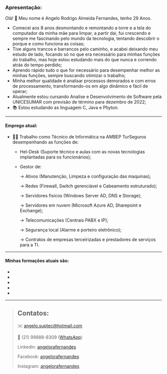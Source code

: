 ### Apresentação:
Olá! 👋 Meu nome é Angelo Rodrigo Almeida Fernandes, tenho 29 Anos.
- Comecei aos 8 anos desmontando e remontando a torre e a tela do computador da minha mãe para limpar, a partir dai, fui crescendo e sempre me fascinando pelo mundo da tecnologia, tentando descobrir o porque e como funciona as coisas;
- Tive alguns trancos e barrancos pelo caminho, e acabei deixando meu estudo de lado, focando só no que era necessário para minhas funções do trabalho, mas hoje estou estudando mais do que nunca e correndo atrás do tempo perdido;
- Aprendo rápido tudo o que for necessário para desempenhar melhor as minhas funções, sempre buscando otimizar o trabalho;
- Minha melhor qualidade é analisar processos demorados e com erros de processamento, transformando-os em algo dinâmico e fácil de operar;
- Atualmente estou cursando Analise e Desenvolvimento de Software pela UNICESUMAR com previsão de término para dezembro de 2022;
- 📚 Estou estudando as linguagem C, Java e Phyton.

***

#### Emprego atual:
* 👨‍💻 Trabalho como Técnico de Informática na AMBEP TurSeguros desempenhando as funções de:
    - Hel-Desk (Suporte técnico e aulas com as novas tecnologias implantadas para os funcionários);
    - Gestor de:
        
        -> Ativos (Manutenção, Limpeza e configuração das maquinas);
        
        -> Redes (Firewall, Switch gerenciável e Cabeamento estruturado);
        
        -> Servidores fisicos (Windows Server AD, DNS e Storage);
        
        -> Servidores em nuvem (Microsoft Azure AD, Sharepoint e Exchange);
        
        -> Telecomunicações (Centrais PABX e IP);
        
        -> Segurança local (Alarme e porteiro eletrônico);
        
        -> Contratos de empresas terceirizadas e prestadores de serviços para a TI.

***

#### Minhas formações atuais são:
-
-
-
-
-

***

> ## Contatos:
>
> ✉️ angelo.suptec@hotmail.com
>
> 📱 (21) 99888-8309 ([WhatsApp][zap])
>
>  Linkedin: [angelorafernandes][linkedin]
>
>  Facebook: [angelorafernandes][face]
>
>  Instagram: [angelorafernandes][insta]

[zap]: <https://wa.me/+5521998888309>
[linkedin]: <https://www.linkedin.com/in/angelorafernandes>
[face]: <https://www.facebook.com/angelorafernandes>
[insta]: <https://www.instagram.com/angelorafernandes>
